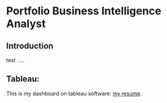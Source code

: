 # Portfolio Business Intelligence Analyst


## Introduction

test .....

## Tableau:
This is my dashboard on tableau software: [my resume](https://public.tableau.com/app/profile/wafa.zargouni/viz/Classeur1_17223499722990/Education).